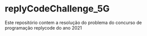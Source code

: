 # replyCodeChallenge_5G
Este repositório contem a resolução do problema do concurso de programação replycode do ano 2021
